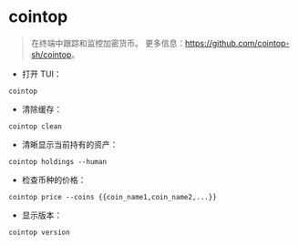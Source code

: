 # cointop

> 在终端中跟踪和监控加密货币。
> 更多信息：<https://github.com/cointop-sh/cointop>。

- 打开 TUI：

`cointop`

- 清除缓存：

`cointop clean`

- 清晰显示当前持有的资产：

`cointop holdings --human`

- 检查币种的价格：

`cointop price --coins {{coin_name1,coin_name2,...}}`

- 显示版本：

`cointop version`